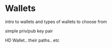 # Wallets

intro to wallets and types of wallets to choose from

simple priv/pub key pair

HD Wallet.. their paths.. etc